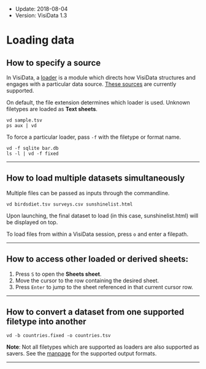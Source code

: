 - Update: 2018-08-04
- Version: VisiData 1.3

# Loading data

## How to specify a source

In VisiData, a [loader](/docs/loaders) is a module which directs how VisiData structures and engages with a particular data source. [These sources](/man#loaders) are currently supported.

On default, the file extension determines which loader is used. Unknown filetypes are loaded as **Text sheets**.

~~~
vd sample.tsv
ps aux | vd
~~~

To force a particular loader, pass `-f` with the filetype or format name.

~~~
vd -f sqlite bar.db
ls -l | vd -f fixed
~~~

---

## How to load multiple datasets simultaneously

Multiple files can be passed as inputs through the commandline.

~~~
vd birdsdiet.tsv surveys.csv sunshinelist.html
~~~

Upon launching, the final dataset to load (in this case, sunshinelist.html) will be displayed on top.

To load files from within a VisiData session, press `o` and enter a filepath.

---

## How to access other loaded or derived sheets:

1. Press `S` to open the **Sheets sheet**.
2. Move the cursor to the row containing the desired sheet.
3. Press `Enter` to jump to the sheet referenced in that current cursor row.

---

## How to convert a dataset from one supported filetype into another

~~~
vd -b countries.fixed -o countries.tsv
~~~

**Note**: Not all filetypes which are supported as loaders are also supported as savers. See the [manpage](/man#loaders) for the supported output formats.


---

